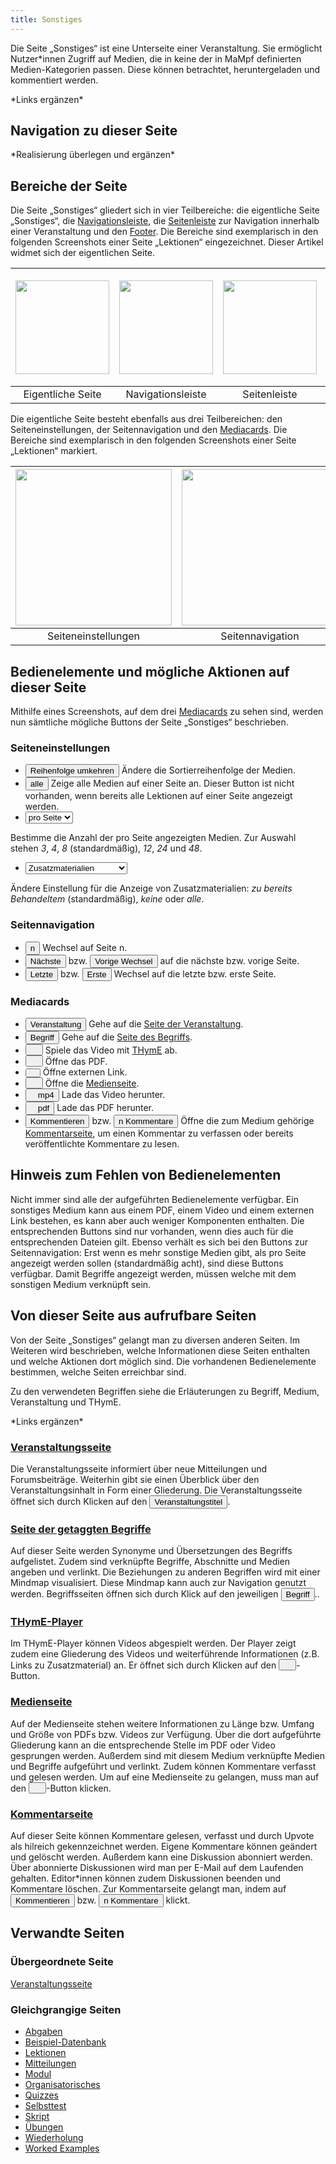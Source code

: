 ```yaml
---
title: Sonstiges
---
```

Die Seite „Sonstiges“ ist eine Unterseite einer Veranstaltung. Sie ermöglicht Nutzer\*innen Zugriff auf Medien, die in keine der in MaMpf definierten Medien-Kategorien passen. Diese können betrachtet, heruntergeladen und kommentiert werden.

\*Links ergänzen\*

## Navigation zu dieser Seite
\*Realisierung überlegen und ergänzen\*

## Bereiche der Seite
Die Seite „Sonstiges“ gliedert sich in vier Teilbereiche: die eigentliche Seite „Sonstiges“, die [Navigationsleiste](nav-bar.md), die [Seitenleiste](sidebar.md) zur Navigation innerhalb einer Veranstaltung und den [Footer](footer.md). Die Bereiche sind exemplarisch in den folgenden Screenshots einer Seite „Lektionen“ eingezeichnet. Dieser Artikel widmet sich der eigentlichen Seite.

|<img src="https://media.githubusercontent.com/media/MaMpf-HD/mampf/docs/docs/static/img/Lektionen_eigentliche_Seite.png" height="150"/>|<img src="https://media.githubusercontent.com/media/MaMpf-HD/mampf/docs/docs/static/img/Lektionen_navbar.png" height="150"/>|<img src="https://media.githubusercontent.com/media/MaMpf-HD/mampf/docs/docs/static/img/Lektionen_sidebar.png" height="150"/>|<img src="https://media.githubusercontent.com/media/MaMpf-HD/mampf/docs/docs/static/img/Footer.png" height="180"/>|
|:---: | :---: |:---: | :---:|
|Eigentliche Seite|Navigationsleiste|Seitenleiste|Footer|

Die eigentliche Seite besteht ebenfalls aus drei Teilbereichen: den Seiteneinstellungen, der Seitennavigation und den [Mediacards](mediacard.md). Die Bereiche sind exemplarisch in den folgenden Screenshots einer Seite „Lektionen“ markiert.

|<img src="https://media.githubusercontent.com/media/MaMpf-HD/mampf/docs/docs/static/img/Seiteneinstellungen.png" height="250"/> |<img src="https://media.githubusercontent.com/media/MaMpf-HD/mampf/docs/docs/static/img/Seitennavigation.png" height="250"/>  | <img src="https://media.githubusercontent.com/media/MaMpf-HD/mampf/docs/docs/static/img/Mediacards.png" height="250"/>|
|:---: | :---: | :---:|
|Seiteneinstellungen|Seitennavigation|Mediacards|

## Bedienelemente und mögliche Aktionen auf dieser Seite
Mithilfe eines Screenshots, auf dem drei [Mediacards](mediacard.md) zu sehen sind, werden nun sämtliche mögliche Buttons der Seite „Sonstiges“ beschrieben.

### Seiteneinstellungen
* <button name="button">Reihenfolge umkehren</button> Ändere die Sortierreihenfolge der Medien.
* <button name="button">alle</button> Zeige alle Medien auf einer Seite an. Dieser Button ist nicht vorhanden, wenn bereits alle Lektionen auf einer Seite angezeigt werden.
* <label for="cars"></label><select name="cars" id="cars">
  <option value="" selected disabled hidden>pro Seite</option>
  <option value="volvo">3</option>
  <option value="saab">4</option>
  <option value="mercedes">8</option>
  <option value="audi">12</option>
  <option value="volvo1">24</option>
  <option value="saab2">48</option>
</select> Bestimme die Anzahl der pro Seite angezeigten Medien. Zur Auswahl stehen <i>3</i>, <i>4</i>, <i>8</i> (standardmäßig), <i>12</i>, <i>24</i> und <i>48</i>.
* <label for="cars"></label><select name="cars" id="cars">
  <option value="" selected disabled hidden>Zusatzmaterialien</option>
  <option value="volvo">zu bereits Behandeltem</option>
  <option value="saab">keine</option>
  <option value="mercedes">alle</option>
</select> Ändere Einstellung für die Anzeige von Zusatzmaterialien: <i>zu bereits Behandeltem</i> (standardmäßig), <i>keine</i> oder <i>alle</i>.

### Seitennavigation
* <button name="button">n</button> Wechsel auf Seite n.
* <button name="button">Nächste</button> bzw. <button name="button">Vorige Wechsel</button> auf die nächste bzw. vorige Seite.
* <button name="button">Letzte</button> bzw. <button name="button">Erste</button> Wechsel auf die letzte bzw. erste Seite.

### Mediacards
* <a href="/mampf/de/docs/event-series" target="_self"><button name="button">Veranstaltung</button></a> Gehe auf die <a href="/mampf/de/docs/event-series" target="_self">Seite der Veranstaltung</a>.
* <a href="/mampf/de/docs/tag" target="_self"><button name="button">Begriff</button></a> Gehe auf die <a href="/mampf/de/docs/tag" target="_self">Seite des Begriffs</a>.
* <button name="button"><a href="/mampf/de/docs/thyme" target="_self"><img src="https://media.githubusercontent.com/media/MaMpf-HD/mampf/docs/docs/static/img/play-arrow.png" height="12"/></a></button> Spiele das Video mit <a href="/mampf/de/docs/thyme" target="_self">THymE</a> ab.
* <button name="button"><img src="https://media.githubusercontent.com/media/MaMpf-HD/mampf/docs/docs/static/img/library-books.png" height="12"/></button> Öffne das PDF.
* <button name="button"><img src="https://media.githubusercontent.com/media/MaMpf-HD/mampf/docs/docs/static/img/link.png" height="8"/></button> Öffne externen Link.
* <button name="button"><a href="/mampf/de/docs/medium" target="_self"><img src="https://media.githubusercontent.com/media/MaMpf-HD/mampf/docs/docs/static/img/info-black.png" height="12"/></a></button> Öffne die <a href="/mampf/de/docs/medium" target="_self">Medienseite</a>.
* <button name="button"><img src="https://media.githubusercontent.com/media/MaMpf-HD/mampf/docs/docs/static/img/long-arrow-alt-down-solid.png" height="12"/>mp4</button> Lade das Video herunter.
* <button name="button"><img src="https://media.githubusercontent.com/media/MaMpf-HD/mampf/docs/docs/static/img/long-arrow-alt-down-solid.png" height="12"/>pdf</button> Lade das PDF herunter.
* <a href="/mampf/de/docs/comments-medium" target="_self"><button name="button">Kommentieren</button></a> bzw. <a href="/mampf/de/docs/comments-medium" target="_self"><button name="button">n Kommentare</button></a> Öffne die zum Medium gehörige <a href="/mampf/de/docs/comments-medium" target="_self">Kommentarseite</a>, um einen Kommentar zu verfassen oder bereits veröffentlichte Kommentare zu lesen.

## Hinweis zum Fehlen von Bedienelementen
Nicht immer sind alle der aufgeführten Bedienelemente verfügbar. Ein sonstiges Medium kann aus einem PDF, einem Video und einem externen Link bestehen, es kann aber auch weniger Komponenten enthalten. Die entsprechenden Buttons sind nur vorhanden, wenn dies auch für die entsprechenden Dateien gilt. Ebenso verhält es sich bei den Buttons zur Seitennavigation: Erst wenn es mehr sonstige Medien gibt, als pro Seite angezeigt werden sollen (standardmäßig acht), sind diese Buttons verfügbar. Damit Begriffe angezeigt werden, müssen welche mit dem sonstigen Medium verknüpft sein.

## Von dieser Seite aus aufrufbare Seiten
Von der Seite „Sonstiges“ gelangt man zu diversen anderen Seiten. Im Weiteren wird beschrieben, welche Informationen diese Seiten enthalten und welche Aktionen dort möglich sind. Die vorhandenen Bedienelemente bestimmen, welche Seiten erreichbar sind.

Zu den verwendeten Begriffen siehe die Erläuterungen zu Begriff, Medium, Veranstaltung und THymE.

\*Links ergänzen\*

### [Veranstaltungsseite](event-series.md)
Die Veranstaltungsseite informiert über neue Mitteilungen und Forumsbeiträge. Weiterhin gibt sie einen Überblick über den Veranstaltungsinhalt in Form einer Gliederung. Die Veranstaltungsseite öffnet sich durch Klicken auf den <a href="/mampf/de/docs/event-series" target="_self"><button name="button">Veranstaltungstitel</button></a>.

### [Seite der getaggten Begriffe](tag.md)
Auf dieser Seite werden Synonyme und Übersetzungen des Begriffs aufgelistet. Zudem sind verknüpfte Begriffe, Abschnitte und Medien angeben und verlinkt. Die Beziehungen zu anderen Begriffen wird mit einer Mindmap visualisiert. Diese Mindmap kann auch zur Navigation genutzt werden. Begriffsseiten öffnen sich durch Klick auf den jeweiligen <a href="/mampf/de/docs/tag" target="_self"><button name="button">Begriff</button></a>..

### [THymE-Player](thyme.md)
Im THymE-Player können Videos abgespielt werden. Der Player zeigt zudem eine Gliederung des Videos und weiterführende Informationen (z.B. Links zu Zusatzmaterial) an. Er öffnet sich durch Klicken auf den <button name="button"><a href="/mampf/de/docs/thyme" target="_self"><img src="https://media.githubusercontent.com/media/MaMpf-HD/mampf/docs/docs/static/img/play-arrow.png" height="12"/></a></button>-Button.

### [Medienseite](medium.md)
Auf der Medienseite stehen weitere Informationen zu Länge bzw. Umfang und Größe von PDFs bzw. Videos zur Verfügung. Über die dort aufgeführte Gliederung kann an die entsprechende Stelle im PDF oder Video gesprungen werden. Außerdem sind mit diesem Medium verknüpfte Medien und Begriffe aufgeführt und verlinkt. Zudem können Kommentare verfasst und gelesen werden. Um auf eine Medienseite zu gelangen, muss man auf den <button name="button"><a href="/mampf/de/docs/medium" target="_self"><img src="https://media.githubusercontent.com/media/MaMpf-HD/mampf/docs/docs/static/img/info-black.png" height="12"/></a></button>-Button klicken.

### [Kommentarseite](comments-medium.md)
Auf dieser Seite können Kommentare gelesen, verfasst und durch Upvote als hilreich gekennzeichnet werden. Eigene Kommentare können geändert und gelöscht werden. Außerdem kann eine Diskussion abonniert werden. Über abonnierte Diskussionen wird man per E-Mail auf dem Laufenden gehalten. Editor\*innen können zudem Diskussionen beenden und Kommentare löschen. Zur Kommentarseite gelangt man, indem auf <a href="/mampf/de/docs/comments-medium" target="_self"><button name="button">Kommentieren</button></a> bzw. <a href="/mampf/de/docs/comments-medium" target="_self"><button name="button">n Kommentare</button></a> klickt.

## Verwandte Seiten
### Übergeordnete Seite
[Veranstaltungsseite](event-series.md)

### Gleichgrangige Seiten
* [Abgaben](submissions.md)
* [Beispiel-Datenbank](erdbeere.md)
* [Lektionen](lessons.md)
* [Mitteilungen](announcements.md)
* [Modul](module.md)
* [Organisatorisches](general-information.md)
* [Quizzes](quizzes.md)
* [Selbsttest](self-assessment.md)
* [Skript](manuscript.md)
* [Übungen](exercises.md)
* [Wiederholung](repetition.md)
* [Worked Examples](worked-examples.md)
